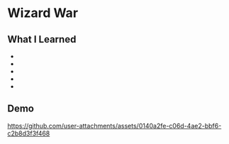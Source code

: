 # Wizard War

## What I Learned
- 
- 
- 
- 
- 

## Demo
https://github.com/user-attachments/assets/0140a2fe-c06d-4ae2-bbf6-c2b8d3f3f468
